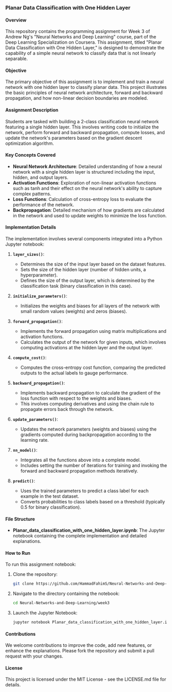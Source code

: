 ### Planar Data Classification with One Hidden Layer

#### Overview
This repository contains the programming assignment for Week 3 of Andrew Ng's "Neural Networks and Deep Learning" course, part of the Deep Learning Specialization on Coursera. This assignment, titled "Planar Data Classification with One Hidden Layer," is designed to demonstrate the capability of a simple neural network to classify data that is not linearly separable.

#### Objective
The primary objective of this assignment is to implement and train a neural network with one hidden layer to classify planar data. This project illustrates the basic principles of neural network architecture, forward and backward propagation, and how non-linear decision boundaries are modeled.

#### Assignment Description
Students are tasked with building a 2-class classification neural network featuring a single hidden layer. This involves writing code to initialize the network, perform forward and backward propagation, compute losses, and update the network's parameters based on the gradient descent optimization algorithm.

#### Key Concepts Covered
- **Neural Network Architecture**: Detailed understanding of how a neural network with a single hidden layer is structured including the input, hidden, and output layers.
- **Activation Functions**: Exploration of non-linear activation functions such as tanh and their effect on the neural network's ability to capture complex patterns.
- **Loss Functions**: Calculation of cross-entropy loss to evaluate the performance of the network.
- **Backpropagation**: Detailed mechanism of how gradients are calculated in the network and used to update weights to minimize the loss function.

#### Implementation Details
The implementation involves several components integrated into a Python Jupyter notebook:
1. **`layer_sizes()`**:
   - Determines the size of the input layer based on the dataset features.
   - Sets the size of the hidden layer (number of hidden units, a hyperparameter).
   - Defines the size of the output layer, which is determined by the classification task (binary classification in this case).

2. **`initialize_parameters()`**:
   - Initializes the weights and biases for all layers of the network with small random values (weights) and zeros (biases).

3. **`forward_propagation()`**:
   - Implements the forward propagation using matrix multiplications and activation functions.
   - Calculates the output of the network for given inputs, which involves computing activations at the hidden layer and the output layer.

4. **`compute_cost()`**:
   - Computes the cross-entropy cost function, comparing the predicted outputs to the actual labels to gauge performance.

5. **`backward_propagation()`**:
   - Implements backward propagation to calculate the gradient of the loss function with respect to the weights and biases.
   - This involves computing derivatives and using the chain rule to propagate errors back through the network.

6. **`update_parameters()`**:
   - Updates the network parameters (weights and biases) using the gradients computed during backpropagation according to the learning rate.

7. **`nn_model()`**:
   - Integrates all the functions above into a complete model.
   - Includes setting the number of iterations for training and invoking the forward and backward propagation methods iteratively.

8. **`predict()`**:
   - Uses the trained parameters to predict a class label for each example in the test dataset.
   - Converts probabilities to class labels based on a threshold (typically 0.5 for binary classification).

#### File Structure
- **Planar_data_classification_with_one_hidden_layer.ipynb**: The Jupyter notebook containing the complete implementation and detailed explanations.

#### How to Run
To run this assignment notebook:
1. Clone the repository:
   ```bash
   git clone https://github.com/HammadFahimS/Neural-Networks-and-Deep-Learning
   ```
2. Navigate to the directory containing the notebook:
   ```bash
   cd Neural-Networks-and-Deep-Learning/week3
   ```
3. Launch the Jupyter Notebook:
   ```bash
   jupyter notebook Planar_data_classification_with_one_hidden_layer.ipynb
   ```

#### Contributions
We welcome contributions to improve the code, add new features, or enhance the explanations. Please fork the repository and submit a pull request with your changes.

#### License
This project is licensed under the MIT License - see the LICENSE.md file for details.
